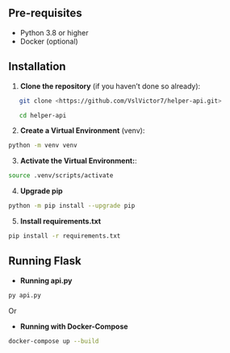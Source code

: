 ## Pre-requisites

- Python 3.8 or higher
- Docker (optional)

## Installation

1. **Clone the repository** (if you haven’t done so already):
```bash
   git clone <https://github.com/VslVictor7/helper-api.git>

   cd helper-api
```

2. **Create a Virtual Environment** (venv):

```bash
python -m venv venv
```

3. **Activate the Virtual Environment:**:
```bash
source .venv/scripts/activate
```

4. **Upgrade pip**
```bash
python -m pip install --upgrade pip
```

5. **Install requirements.txt**
```bash
pip install -r requirements.txt
```

## Running Flask

- **Running api.py**
```bash
py api.py
```

Or

- **Running with Docker-Compose**
```bash
docker-compose up --build
```